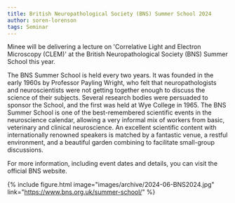 ```yaml
---
title: British Neuropathological Society (BNS) Summer School 2024
author: soren-lorenson
tags: Seminar
---
```


Minee will be delivering a lecture on 'Correlative Light and Electron Microscopy (CLEM)' at the British Neuropathological Society (BNS) Summer School this year.

The BNS Summer School is held every two years. It was founded in the early 1960s by Professor Payling Wright, who felt that neuropathologists and neuroscientists were not getting together enough to discuss the science of their subjects. Several research bodies were persuaded to sponsor the School, and the first was held at Wye College in 1965. The BNS Summer School is one of the best-remembered scientific events in the neuroscience calendar, allowing a very informal mix of workers from basic, veterinary and clinical neuroscience. An excellent scientific content with internationally renowned speakers is matched by a fantastic venue, a restful environment, and a beautiful garden combining to facilitate small-group discussions.

For more information, including event dates and details, you can visit the official BNS website.

{% include figure.html image="images/archive/2024-06-BNS2024.jpg" link="https://www.bns.org.uk/summer-school/" %}
